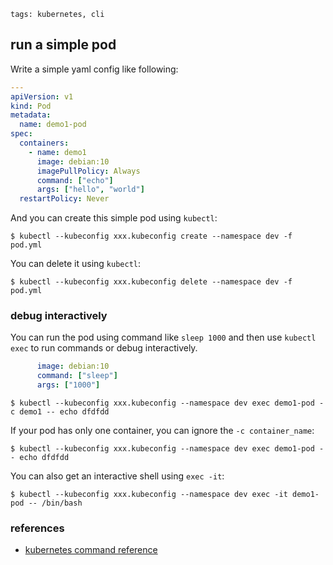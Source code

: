 ```metadata
tags: kubernetes, cli
```

## run a simple pod

Write a simple yaml config like following:

```yaml
---
apiVersion: v1
kind: Pod
metadata:
  name: demo1-pod
spec:
  containers:
    - name: demo1
      image: debian:10
      imagePullPolicy: Always
      command: ["echo"]
      args: ["hello", "world"]
  restartPolicy: Never
```

And you can create this simple pod using `kubectl`:

    $ kubectl --kubeconfig xxx.kubeconfig create --namespace dev -f pod.yml

You can delete it using `kubectl`:

    $ kubectl --kubeconfig xxx.kubeconfig delete --namespace dev -f pod.yml

### debug interactively
You can run the pod using command like `sleep 1000` and then use `kubectl exec`
 to run commands or debug interactively.

```yaml
      image: debian:10
      command: ["sleep"]
      args: ["1000"]
```

    $ kubectl --kubeconfig xxx.kubeconfig --namespace dev exec demo1-pod -c demo1 -- echo dfdfdd

If your pod has only one container, you can ignore the `-c container_name`:

    $ kubectl --kubeconfig xxx.kubeconfig --namespace dev exec demo1-pod -- echo dfdfdd

You can also get an interactive shell using `exec -it`:

    $ kubectl --kubeconfig xxx.kubeconfig --namespace dev exec -it demo1-pod -- /bin/bash

### references
- [kubernetes command reference](https://kubernetes.io/docs/reference/generated/kubectl/kubectl-commands#create)
